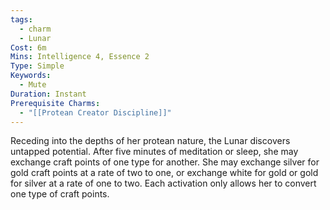 ```yaml
---
tags:
  - charm
  - Lunar
Cost: 6m
Mins: Intelligence 4, Essence 2
Type: Simple
Keywords:
  - Mute
Duration: Instant
Prerequisite Charms:
  - "[[Protean Creator Discipline]]"
---
```

Receding into the depths of her protean nature, the Lunar discovers untapped potential. After five minutes of meditation or sleep, she may exchange craft points of one type for another. She may exchange silver for gold craft points at a rate of two to one, or exchange white for gold or gold for silver at a rate of one to two. Each activation only allows her to convert one type of craft points.